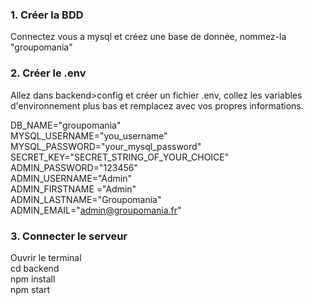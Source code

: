 ### 1. Créer la BDD

Connectez vous a mysql et créez une base de donnée, nommez-la "groupomania"

### 2. Créer le .env

Allez dans backend>config et créer un fichier .env, collez les variables d'environnement plus bas et remplacez avec vos propres informations. <br />

DB_NAME="groupomania" <br />
MYSQL_USERNAME="you_username" <br />
MYSQL_PASSWORD="your_mysql_password" <br />
SECRET_KEY="SECRET_STRING_OF_YOUR_CHOICE" <br />
ADMIN_PASSWORD="123456" <br />
ADMIN_USERNAME="Admin" <br />
ADMIN_FIRSTNAME ="Admin" <br />
ADMIN_LASTNAME="Groupomania" <br />
ADMIN_EMAIL="admin@groupomania.fr" <br />

### 3. Connecter le serveur

Ouvrir le terminal <br />
cd backend <br />
npm install <br />
npm start <br />
